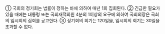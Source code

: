 ① 국회의 정기회는 법률이 정하는 바에 의하여 매년 1회 집회된다.
② 긴급한 필요가 있을 때에는 대통령 또는 국회재적의원 4분의 1이상의 요구에 의하여 국회의장은 국회의 임시회의 집회를 공고한다.
③ 정기회의 회기는 120일을, 임시회의 회기는 30일을 초과할 수 없다.

